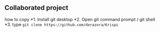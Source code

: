 Collaborated project
--------------------
how to copy
*1. Install git desktop
*2. Open git command prompt / git shell
*3. type ```git clone https://github.com/derazora/Krispi```
